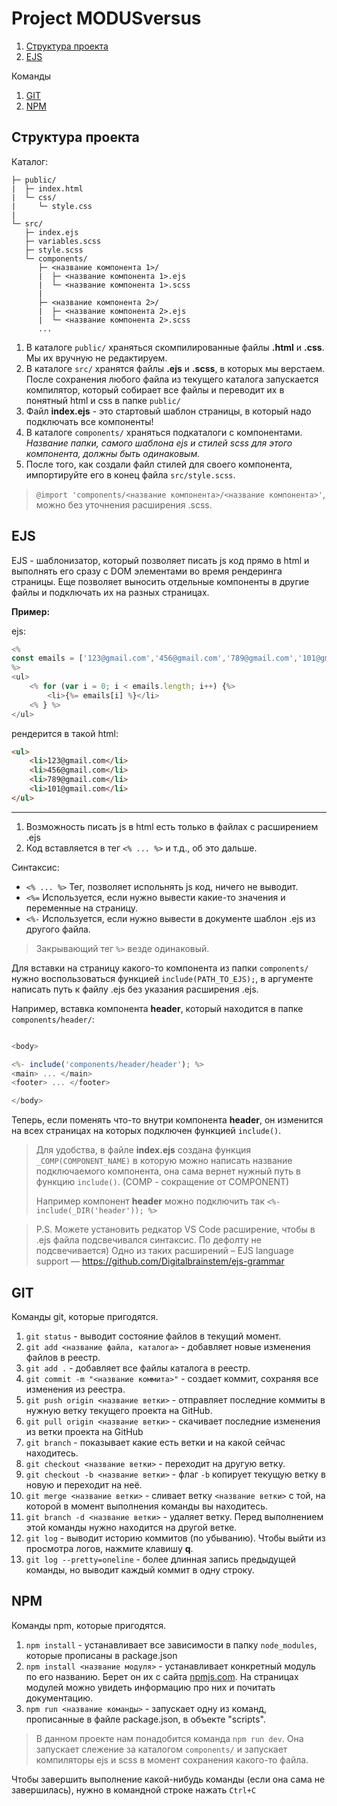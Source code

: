 # Project MODUSversus

1. [Структура проекта](#Структура-проекта)
2. [EJS](#ejs)

Команды
1. [GIT](#git)
2. [NPM](#npm)

## Структура проекта 

Каталог:
```
├─ public/
|  ├─ index.html
|  └─ css/
|     └─ style.css
|      
└─ src/
   ├─ index.ejs
   ├─ variables.scss
   ├─ style.scss
   └─ components/
      ├─ <название компонента 1>/
      |  ├─ <название компонента 1>.ejs
      |  └─ <название компонента 1>.scss
      |
      ├─ <название компонента 2>/
      |  ├─ <название компонента 2>.ejs
      |  └─ <название компонента 2>.scss
      ...
```
1. В каталоге ```public/``` храняться скомпилированные файлы **.html** и **.css**. Мы их вручную не редактируем.
2. В каталоге ```src/``` хранятся файлы **.ejs** и **.scss**, в которых мы верстаем. После сохранения любого файла из текущего каталога запускается компилятор, который собирает все файлы и переводит их в понятный html и css в папке ```public/``` 
3. Файл **index.ejs** - это стартовый шаблон страницы, в который надо подключать все компоненты!
4. В каталоге ```components/``` храняться подкаталоги с компонентами. _Название папки, самого шаблона ejs и стилей scss для этого компонента, должны быть одинаковым._
5. После того, как создали файл стилей для своего компонента, импортируйте его в конец файла ```src/style.scss```. 
> ```@import 'components/<название компонента>/<название компонента>'```, можно без уточнения расширения .scss.


## EJS
EJS - шаблонизатор, который позволяет писать js код прямо в html и выполнять его сразу с DOM элементами во время рендеринга страницы. Еще позволяет выносить отдельные компоненты в другие файлы и подключать их на разных страницах. 

**Пример:**

ejs:
```javascript
<%
const emails = ['123@gmail.com','456@gmail.com','789@gmail.com','101@gmail.com'];
%>
<ul>
    <% for (var i = 0; i < emails.length; i++) {%>
        <li>{%= emails[i] %}</li>
    <% } %>
</ul>
```
рендерится в такой html:
```html
<ul>
    <li>123@gmail.com</li>
    <li>456@gmail.com</li>
    <li>789@gmail.com</li>
    <li>101@gmail.com</li>
</ul>
```
_______________________________________

1. Возможность писать js в html есть только в файлах с расширением .ejs
2. Код вставляется в тег ```<% ... %>``` и т.д., об это дальше.

Синтаксис:
- ```<% ... %>```  Тег, позволяет испольнять js код, ничего не выводит.
- ```<%=``` Используется, если нужно вывести какие-то значения и переменные на страницу.
- ```<%-``` Используется, если нужно вывести в документе шаблон .ejs из другого файла.

> Закрывающий тег ```%>``` везде одинаковый.

Для вставки на страницу какого-то компонента из папки ```components/``` нужно воспользоваться функцией ```include(PATH_TO_EJS);```, в аргументе написать путь к файлу .ejs без указания расширения .ejs.

Например, вставка компонента **header**, который находится в папке ```components/header/```:
```javascript

<body>

<%- include('components/header/header'); %>
<main> ... </main>
<footer> ... </footer>

</body>

```
Теперь, если поменять что-то внутри компонента **header**, он изменится на всех страницах на которых подключен функцией ```include()```.

> Для удобства, в файле **index.ejs** создана функция ```_COMP(COMPONENT_NAME)``` в которую можно написать название подключаемого компонента, она сама вернет нужный путь в функцию ```include()```. (COMP - сокращение от COMPONENT)
>
> Например компонент **header** можно подключить так ```<%- include(_DIR('header')); %>```

> P.S. Можете установить редкатор VS Code расширение, чтобы в .ejs файла подсвечивался синтаксис. По дефолту не подсвечивается)
> Одно из таких расширений – EJS language support –– https://github.com/Digitalbrainstem/ejs-grammar

## GIT
Команды git, которые пригодятся.
1. ```git status``` - выводит состояние файлов в текущий момент.
2. ```git add <название файла, каталога>``` - добавляет новые изменения файлов в реестр.
3. ```git add .``` - добавляет все файлы каталога в реестр.
4. ```git commit -m "<название коммита>"``` - создает коммит, сохраняя все изменения из реестра.
5. ```git push origin <название ветки>``` - отправляет последние коммиты в нужную ветку текущего проекта на GitHub.
6. ```git pull origin <название ветки>``` - скачивает последние изменения из ветки проекта на GitHub
7. ```git branch``` - показывает какие есть ветки и на какой сейчас находитесь.
8. ```git checkout <название ветки>``` - переходит на другую ветку.
9. ```git checkout -b <название ветки>``` - флаг ```-b``` копирует текущую ветку в новую и переходит на неё.
10. ```git merge <название ветки>``` - сливает ветку ```<название ветки>``` с той, на которой в момент выполнения команды вы находитесь.
11. ```git branch -d <название ветки>``` - удаляет ветку. Перед выполнением этой команды нужно находится на другой ветке.
12. ```git log``` - выводит историю коммитов (по убыванию). Чтобы выйти из просмотра логов, нажмите клавишу **q**.
13. ```git log --pretty=oneline``` - более длинная запись предыдущей команды, но выводит каждый коммит в одну строку.

## NPM
Команды npm, которые пригодятся.
1. ```npm install``` - устанавливает все зависимости в папку ```node_modules```, которые прописаны в package.json
2. ```npm install <название модуля>``` - устанавливает конкретный модуль по его названию. Берет он их с сайта [npmjs.com](https://www.npmjs.com). На страницах модулей можно увидеть информацию про них и почитать документацию.
3. ```npm run <название команды>``` - запускает одну из команд, прописанные в файле package.json, в объекте "scripts".

> В данном проекте нам понадобится команда ```npm run dev```. Она запускает слежение за каталогом ```components/``` и запускает компиляторы ejs и scss в момент сохранения какого-то файла.

Чтобы завершить выполнение какой-нибудь команды (если она сама не завершилась), нужно в командной строке нажать ```Ctrl+C```
